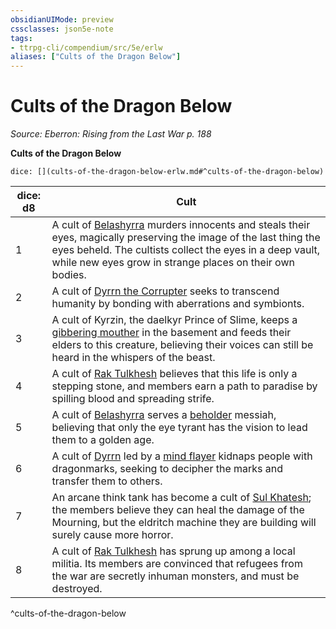 ```yaml
---
obsidianUIMode: preview
cssclasses: json5e-note
tags:
- ttrpg-cli/compendium/src/5e/erlw
aliases: ["Cults of the Dragon Below"]
---
```

# Cults of the Dragon Below
*Source: Eberron: Rising from the Last War p. 188* 

**Cults of the Dragon Below**

`dice: [](cults-of-the-dragon-below-erlw.md#^cults-of-the-dragon-below)`

| dice: d8 | Cult |
|----------|------|
| 1 | A cult of [Belashyrra](Misc%20Files/CLI/compendium/bestiary/npc/belashyrra-erlw.md) murders innocents and steals their eyes, magically preserving the image of the last thing the eyes beheld. The cultists collect the eyes in a deep vault, while new eyes grow in strange places on their own bodies. |
| 2 | A cult of [Dyrrn the Corrupter](Misc%20Files/CLI/compendium/bestiary/npc/dyrrn-erlw.md) seeks to transcend humanity by bonding with aberrations and symbionts. |
| 3 | A cult of Kyrzin, the daelkyr Prince of Slime, keeps a [gibbering mouther](Misc%20Files/CLI/compendium/bestiary/aberration/gibbering-mouther.md) in the basement and feeds their elders to this creature, believing their voices can still be heard in the whispers of the beast. |
| 4 | A cult of [Rak Tulkhesh](Misc%20Files/CLI/compendium/bestiary/npc/rak-tulkhesh-erlw.md) believes that this life is only a stepping stone, and members earn a path to paradise by spilling blood and spreading strife. |
| 5 | A cult of [Belashyrra](Misc%20Files/CLI/compendium/bestiary/npc/belashyrra-erlw.md) serves a [beholder](Misc%20Files/CLI/compendium/bestiary/aberration/beholder.md) messiah, believing that only the eye tyrant has the vision to lead them to a golden age. |
| 6 | A cult of [Dyrrn](Misc%20Files/CLI/compendium/bestiary/npc/dyrrn-erlw.md) led by a [mind flayer](Misc%20Files/CLI/compendium/bestiary/aberration/mind-flayer.md) kidnaps people with dragonmarks, seeking to decipher the marks and transfer them to others. |
| 7 | An arcane think tank has become a cult of [Sul Khatesh](Misc%20Files/CLI/compendium/bestiary/npc/sul-khatesh-erlw.md); the members believe they can heal the damage of the Mourning, but the eldritch machine they are building will surely cause more horror. |
| 8 | A cult of [Rak Tulkhesh](Misc%20Files/CLI/compendium/bestiary/npc/rak-tulkhesh-erlw.md) has sprung up among a local militia. Its members are convinced that refugees from the war are secretly inhuman monsters, and must be destroyed. |
^cults-of-the-dragon-below